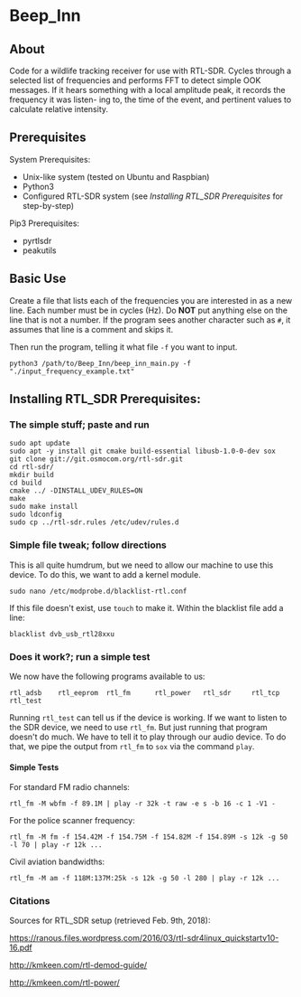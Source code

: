 # Beep_Inn
## About
Code for a wildlife tracking receiver for use with RTL-SDR. Cycles through a selected list of frequencies and performs FFT
to detect simple OOK messages.  If it hears something with a local amplitude peak, it records the frequency it was listen-
ing to, the time of the event, and pertinent values to calculate relative intensity.

## Prerequisites
System Prerequisites:
 - Unix-like system (tested on Ubuntu and Raspbian)
 - Python3
 - Configured RTL-SDR system (see *Installing RTL_SDR Prerequisites* for step-by-step)
 
 Pip3 Prerequisites:
  - pyrtlsdr
  - peakutils

## Basic Use
Create a file that lists each of the frequencies you are interested in as a new line.  Each number must be in cycles (Hz).
Do **NOT** put anything else on the line that is not a number.  If the program sees another character such as ``#``, it 
assumes that line is a comment and skips it.

Then run the program, telling it what file ``-f`` you want to input.
```
python3 /path/to/Beep_Inn/beep_inn_main.py -f "./input_frequency_example.txt"
```

## Installing RTL_SDR Prerequisites:
### The simple stuff; paste and run
```
sudo apt update
sudo apt -y install git cmake build-essential libusb-1.0-0-dev sox
git clone git://git.osmocom.org/rtl-sdr.git
cd rtl-sdr/
mkdir build
cd build
cmake ../ -DINSTALL_UDEV_RULES=ON
make
sudo make install
sudo ldconfig
sudo cp ../rtl-sdr.rules /etc/udev/rules.d
```
### Simple file tweak; follow directions
This is all quite humdrum, but we need to allow our machine to use this device.  To do this, we want to add a kernel module.
```
sudo nano /etc/modprobe.d/blacklist-rtl.conf
```
If this file doesn't exist, use ``touch`` to make it.  Within the blacklist file add a line:
```
blacklist dvb_usb_rtl28xxu
```
### Does it work?; run a simple test
We now have the following programs available to us:
```
rtl_adsb    rtl_eeprom  rtl_fm      rtl_power   rtl_sdr     rtl_tcp     rtl_test
```
Running ``rtl_test`` can tell us if the device is working.  If we want to listen to the SDR device, we need to use ``rtl_fm``.  But just running that program doesn't do much.  We have to tell it to play through our audio device.  To do that, we pipe the output from ``rtl_fm`` to  ``sox`` via the command ``play``.

#### Simple Tests
For standard FM radio channels:
```
rtl_fm -M wbfm -f 89.1M | play -r 32k -t raw -e s -b 16 -c 1 -V1 -
```
For the police scanner frequency:
```
rtl_fm -M fm -f 154.42M -f 154.75M -f 154.82M -f 154.89M -s 12k -g 50 -l 70 | play -r 12k ...
```
Civil aviation bandwidths:
```
rtl_fm -M am -f 118M:137M:25k -s 12k -g 50 -l 280 | play -r 12k ...
```
### Citations
Sources for RTL_SDR setup (retrieved Feb. 9th, 2018):

https://ranous.files.wordpress.com/2016/03/rtl-sdr4linux_quickstartv10-16.pdf

http://kmkeen.com/rtl-demod-guide/

http://kmkeen.com/rtl-power/
